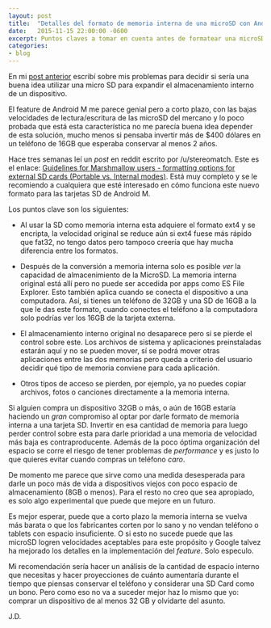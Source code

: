 ```yaml
---
layout: post
title:  "Detalles del formato de memoria interna de una microSD con Android M"
date:   2015-11-15 22:00:00 -0600
excerpt: Puntos claves a tomar en cuenta antes de formatear una microSD como memoria interna para un dispositivo Android, solo es posible *ver* la capacidad de almacenimiento de la MicroSD y otros detalles.
categories:
- blog
---
```


En mi [post anterior](http://www.jdzarate.com/blog/2015/11/13/considerando-memorias-microsd-para-almacenamiento-interno.html) escribí sobre mis problemas para decidir si sería una buena idea utilizar una micro SD para expandir el almacenamiento interno de un dispositivo.

El feature de Android M me parece genial pero a corto plazo, con las bajas velocidades de lectura/escritura de las microSD del mercano y lo poco probada que está esta característica no me parecía buena idea depender de esta solución, mucho menos si pensaba invertir más de $400 dólares en un teléfono de 16GB que esperaba conservar al menos 2 años.
 
Hace tres semanas leí un *post* en reddit escrito por /u/stereomatch. Este es el enlace: [Guidelines for Marshmallow users - formatting options for external SD cards (Portable vs. Internal modes)](https://www.reddit.com/r/Android/comments/3oz7eu/guidelines_for_marshmallow_users_formatting/). Está muy completo y se le recomiendo a cualquiera que esté interesado en cómo funciona este nuevo formato para las tarjetas SD de Android M.

Los puntos clave son los siguientes:

* Al usar la SD como memoria interna esta adquiere el formato ext4 y se encripta, la velocidad original se reduce aún si ext4 fuese más rápido que fat32, no tengo datos pero tampoco creería que hay mucha diferencia entre los formatos.

* Después de la conversión a memoria interna solo es posible *ver* la capacidad de almacenimiento de la MicroSD. La memoria interna original está allí pero no puede ser accedida por apps como ES File Explorer. Esto también aplica cuando se conecta el dispositivo a una computadora. Así, si tienes un teléfono de 32GB y una SD de 16GB a la que le das este formato, cuando conectes el teléfono a la computadora solo podrías ver los 16GB de la tarjeta externa.

* El almacenamiento interno original no desaparece pero sí se pierde el control sobre este. Los archivos de sistema y aplicaciones preinstaladas estarán aquí y no se pueden mover, sí se podrá mover otras aplicaciones entre las dos memorias pero queda a criterio del usuario decidir qué tipo de memoria conviene para cada aplicación. 

* Otros tipos de acceso se pierden, por ejemplo, ya no puedes copiar archivos, fotos o canciones directamente a la memoria interna.

Si alguien compra un dispositivo 32GB o más, o aún de 16GB estaría haciendo un *gran* compromiso al optar por darle formato de memoria interna a una tarjeta SD. Invertir en esa cantidad de memoria para luego perder control sobre esta para darle prioridad a una memoria de velocidad más baja es contraproducente. Además de la poco óptima organización del espacio se corre el riesgo de tener problemas de *performance* y es justo lo que quieres evitar cuando compras un teléfono *caro*.

De momento me parece que sirve como una medida desesperada para darle un poco más de vida a dispositivos viejos con poco espacio de almacenamiento (8GB o menos). Para el resto no creo que sea apropiado, es solo algo experimental que puede que mejore en un futuro.

Es mejor esperar, puede que a corto plazo la memoria interna se vuelva más barata o que los fabricantes corten por lo sano y no vendan teléfono o tablets con espacio insuficiente. O si esto no sucede puede que las microSD logren velocidades aceptables para este propósito y Google talvez ha mejorado los detalles en la implementación del *feature*. Solo especulo.

Mi recomendación sería hacer un análisis de la cantidad de espacio interno que necesitas y hacer proyecciones de cuánto aumentaría durante el tiempo que piensas conservar el teléfono y considerar una SD Card como un bono. Pero como eso no va a suceder mejor haz lo mismo que yo: comprar un dispositivo de al menos 32 GB y olvidarte del asunto.

J.D.